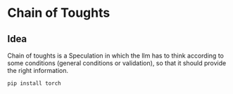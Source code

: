 # Chain of Toughts

## Idea
Chain of toughts is a Speculation in which the llm has to think according to some conditions (general conditions or validation), so that it should provide the right information. 

```bash
pip install torch
```
